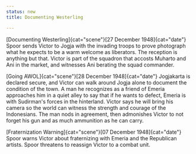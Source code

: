 ```yaml
---
status: new
title: Documenting Westerling

---
```

[Documenting Westerling]{cat="scene"}[27 December 1948]{cat="date"}  Spoor sends Victor to Jogja with the invading
troops to prove photograph what he expects to be a warm welcome as
liberators. The reception is anything but that. Victor is part of the
squadron that accosts Muharto and Ani in the market, and witnesses Ani
berating the squad commander.

[Going AWOL]{cat="scene"}[28 December 1948]{cat="date"}  Jogjakarta is declared  secure, and Victor
can walk around Jogja alone to document the condition of the town. A man
he recognizes as a friend of Emeria approaches him in a quiet alley to
say that if he wants to defect, Emeria is with Sudirman's forces in the
hinterland. Victor says he will bring his camera so the world can
witness the strength and courage of the Indonesians. The man nods in
agreement, then admonishes Victor to not forget his gun and as much
ammunition as he can carry.

[Fraternization Warning]{cat="scene"}[07 December 1948]{cat="date"}  Spoor warns Victor about fraternizing with
Emeria and the Republican artists. Spoor threatens to reassign Victor to
a combat unit.
